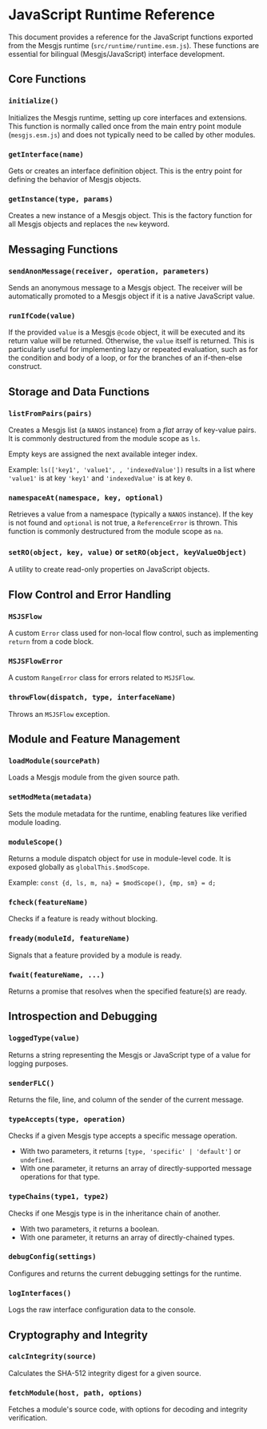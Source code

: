 # JavaScript Runtime Reference

This document provides a reference for the JavaScript functions exported from the Mesgjs runtime (`src/runtime/runtime.esm.js`). These functions are essential for bilingual (Mesgjs/JavaScript) interface development.

## Core Functions

### `initialize()`

Initializes the Mesgjs runtime, setting up core interfaces and extensions. This function is normally called once from the main entry point module (`mesgjs.esm.js`) and does not typically need to be called by other modules.

### `getInterface(name)`

Gets or creates an interface definition object. This is the entry point for defining the behavior of Mesgjs objects.

### `getInstance(type, params)`

Creates a new instance of a Mesgjs object. This is the factory function for all Mesgjs objects and replaces the `new` keyword.

## Messaging Functions

### `sendAnonMessage(receiver, operation, parameters)`

Sends an anonymous message to a Mesgjs object. The receiver will be automatically promoted to a Mesgjs object if it is a native JavaScript value.

### `runIfCode(value)`

If the provided `value` is a Mesgjs `@code` object, it will be executed and its return value will be returned. Otherwise, the `value` itself is returned. This is particularly useful for implementing lazy or repeated evaluation, such as for the condition and body of a loop, or for the branches of an if-then-else construct.

## Storage and Data Functions

### `listFromPairs(pairs)`

Creates a Mesgjs list (a `NANOS` instance) from a *flat* array of key-value pairs. It is commonly destructured from the module scope as `ls`.

Empty keys are assigned the next available integer index.

Example: `ls(['key1', 'value1', , 'indexedValue'])` results in a list where `'value1'` is at key `'key1'` and `'indexedValue'` is at key `0`.

### `namespaceAt(namespace, key, optional)`

Retrieves a value from a namespace (typically a `NANOS` instance). If the key is not found and `optional` is not true, a `ReferenceError` is thrown. This function is commonly destructured from the module scope as `na`.

### `setRO(object, key, value)` or `setRO(object, keyValueObject)`

A utility to create read-only properties on JavaScript objects.

## Flow Control and Error Handling

### `MSJSFlow`

A custom `Error` class used for non-local flow control, such as implementing `return` from a code block.

### `MSJSFlowError`

A custom `RangeError` class for errors related to `MSJSFlow`.

### `throwFlow(dispatch, type, interfaceName)`

Throws an `MSJSFlow` exception.

## Module and Feature Management

### `loadModule(sourcePath)`

Loads a Mesgjs module from the given source path.

### `setModMeta(metadata)`

Sets the module metadata for the runtime, enabling features like verified module loading.

### `moduleScope()`

Returns a module dispatch object for use in module-level code. It is exposed globally as `globalThis.$modScope`.

Example: `const {d, ls, m, na} = $modScope(), {mp, sm} = d;`

### `fcheck(featureName)`

Checks if a feature is ready without blocking.

### `fready(moduleId, featureName)`

Signals that a feature provided by a module is ready.

### `fwait(featureName, ...)`

Returns a promise that resolves when the specified feature(s) are ready.

## Introspection and Debugging

### `loggedType(value)`

Returns a string representing the Mesgjs or JavaScript type of a value for logging purposes.

### `senderFLC()`

Returns the file, line, and column of the sender of the current message.

### `typeAccepts(type, operation)`

Checks if a given Mesgjs type accepts a specific message operation.
- With two parameters, it returns `[type, 'specific' | 'default']` or `undefined`.
- With one parameter, it returns an array of directly-supported message operations for that type.

### `typeChains(type1, type2)`

Checks if one Mesgjs type is in the inheritance chain of another.
- With two parameters, it returns a boolean.
- With one parameter, it returns an array of directly-chained types.

### `debugConfig(settings)`

Configures and returns the current debugging settings for the runtime.

### `logInterfaces()`

Logs the raw interface configuration data to the console.

## Cryptography and Integrity

### `calcIntegrity(source)`

Calculates the SHA-512 integrity digest for a given source.

### `fetchModule(host, path, options)`

Fetches a module's source code, with options for decoding and integrity verification.